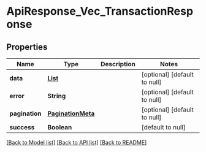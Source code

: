# ApiResponse_Vec_TransactionResponse
## Properties

| Name | Type | Description | Notes |
|------------ | ------------- | ------------- | -------------|
| **data** | [**List**](ApiResponse_TransactionResponse_data.md) |  | [optional] [default to null] |
| **error** | **String** |  | [optional] [default to null] |
| **pagination** | [**PaginationMeta**](PaginationMeta.md) |  | [optional] [default to null] |
| **success** | **Boolean** |  | [default to null] |

[[Back to Model list]](../README.md#documentation-for-models) [[Back to API list]](../README.md#documentation-for-api-endpoints) [[Back to README]](../README.md)

